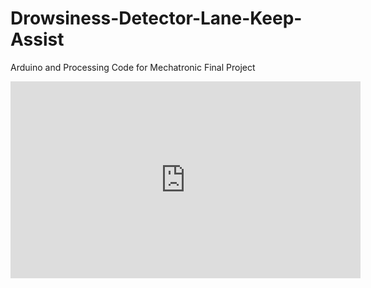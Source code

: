 # Drowsiness-Detector-Lane-Keep-Assist
Arduino and Processing Code for Mechatronic Final Project
<iframe width="560" height="315" src="https://www.youtube.com/embed/NEK6Y4APvxU" title="YouTube video player" frameborder="0" allow="accelerometer; autoplay; clipboard-write; encrypted-media; gyroscope; picture-in-picture" allowfullscreen></iframe>
